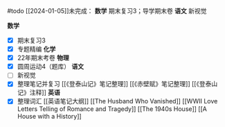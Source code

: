 #todo 
[[2024-01-05]]未完成：
**数学** 期末复习3；导学期末卷
**语文** 新视觉

**数学**
- [x] 期末复习3
- [x] 专题精编
**化学**
- [x] 22年期末考卷
**物理**
- [x] 圆周运动4（题库）
**语文**
- [ ] 新视觉
- [x] 整理笔记并复习 [[《登泰山记》笔记整理]] [[《赤壁赋》笔记整理]] [[《登泰山记》注释]]
**英语**
- [x] 整理词汇 [[英语笔记大纲]] [[The Husband Who Vanished]] [[WWII Love Letters Telling of Romance and Tragedy]] [[The 1940s House]] [[A House with a History]]